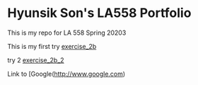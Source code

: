 # Hyunsik Son's LA558 Portfolio
This is my repo for LA 558 Spring 20203




This is my first try [exercise_2b](ex2b_2.md)

try 2 [exercise_2b_2](exercises/ex2b_2.jpg)


Link to [Google(http://www.google.com)
